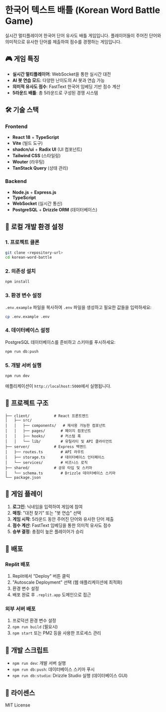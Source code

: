 # 한국어 텍스트 배틀 (Korean Word Battle Game)

실시간 멀티플레이어 한국어 단어 유사도 배틀 게임입니다. 플레이어들이 주어진 단어와 의미적으로 유사한 단어를 제출하여 점수를 경쟁하는 게임입니다.

## 🎮 게임 특징

- **실시간 멀티플레이어**: WebSocket을 통한 실시간 대전
- **AI 봇 연습 모드**: 다양한 난이도의 AI 봇과 연습 가능
- **의미적 유사도 점수**: FastText 한국어 임베딩 기반 점수 계산
- **5라운드 배틀**: 총 5라운드로 구성된 경쟁 시스템

## 🛠 기술 스택

### Frontend
- **React 18** + **TypeScript**
- **Vite** (빌드 도구)
- **shadcn/ui** + **Radix UI** (UI 컴포넌트)
- **Tailwind CSS** (스타일링)
- **Wouter** (라우팅)
- **TanStack Query** (상태 관리)

### Backend
- **Node.js** + **Express.js**
- **TypeScript**
- **WebSocket** (실시간 통신)
- **PostgreSQL** + **Drizzle ORM** (데이터베이스)

## 🚀 로컬 개발 환경 설정

### 1. 프로젝트 클론

```bash
git clone <repository-url>
cd korean-word-battle
```

### 2. 의존성 설치

```bash
npm install
```

### 3. 환경 변수 설정

`.env.example` 파일을 복사하여 `.env` 파일을 생성하고 필요한 값들을 입력하세요:

```bash
cp .env.example .env
```

### 4. 데이터베이스 설정

PostgreSQL 데이터베이스를 준비하고 스키마를 푸시하세요:

```bash
npm run db:push
```

### 5. 개발 서버 실행

```bash
npm run dev
```

애플리케이션이 `http://localhost:5000`에서 실행됩니다.

## 📁 프로젝트 구조

```
├── client/           # React 프론트엔드
│   ├── src/
│   │   ├── components/   # 재사용 가능한 컴포넌트
│   │   ├── pages/       # 페이지 컴포넌트
│   │   ├── hooks/       # 커스텀 훅
│   │   └── lib/         # 유틸리티 및 API 클라이언트
├── server/           # Express 백엔드
│   ├── routes.ts        # API 라우트
│   ├── storage.ts       # 데이터베이스 인터페이스
│   └── services/        # 비즈니스 로직
├── shared/           # 공유 타입 및 스키마
│   └── schema.ts        # Drizzle 데이터베이스 스키마
└── package.json
```

## 🎯 게임 플레이

1. **로그인**: 닉네임을 입력하여 게임에 참여
2. **매칭**: "대전 찾기" 또는 "봇 연습" 선택
3. **게임 시작**: 5라운드 동안 주어진 단어와 유사한 단어 제출
4. **점수 계산**: FastText 임베딩을 통한 의미적 유사도 점수
5. **승부 결정**: 총점이 높은 플레이어가 승리

## 🚀 배포

### Replit 배포

1. Replit에서 "Deploy" 버튼 클릭
2. "Autoscale Deployment" 선택 (웹 애플리케이션에 최적화)
3. 환경 변수 설정
4. 배포 완료 후 `.replit.app` 도메인으로 접근

### 외부 서버 배포

1. 프로덕션 환경 변수 설정
2. `npm run build` (필요시)
3. `npm start` 또는 PM2 등을 사용한 프로세스 관리

## 🔧 개발 스크립트

- `npm run dev`: 개발 서버 실행
- `npm run db:push`: 데이터베이스 스키마 푸시
- `npm run db:studio`: Drizzle Studio 실행 (데이터베이스 GUI)

## 📝 라이센스

MIT License